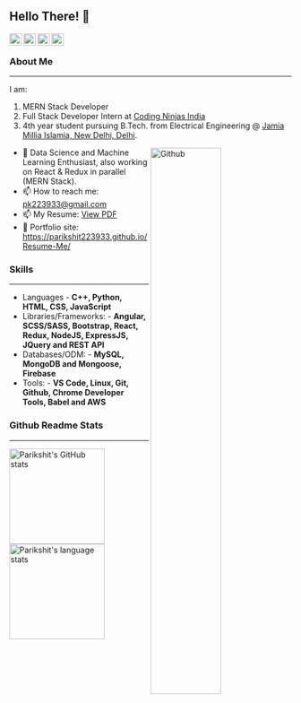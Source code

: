 ## Hello There! 👋 ##

<a href="https://www.linkedin.com/in/parikshit-singh-1b628b18a/">
  <img align="left" alt="Parikshit's Linkdein" width="22px" src="https://cdn.jsdelivr.net/npm/simple-icons@v3/icons/linkedin.svg" />
</a>
<a href="https://github.com/parikshit223933">
  <img align="left" alt="Parikshit's Github" width="22px" src="https://cdn.jsdelivr.net/npm/simple-icons@v3/icons/github.svg" />
</a>
<a href="https://www.instagram.com/__parikshit_singh__/?hl=en">
  <img align="left" alt="Parikshit's Instagram" width="22px" src="https://cdn.jsdelivr.net/npm/simple-icons@v3/icons/instagram.svg" />
</a>
<a href="https://www.facebook.com/parikshit.singh.31521/">
  <img align="left" alt="Parikshit's Facebook" width="22px" src="https://cdn.jsdelivr.net/npm/simple-icons@v3/icons/facebook.svg" />
</a>
&nbsp;

### About Me ###
----------------------------------------------------------------------------------------------------------------------------
I am:
1. MERN Stack Developer
2. Full Stack Developer Intern at [Coding Ninjas India](https://www.codingninjas.com/)
3. 4th year student pursuing B.Tech. from Electrical Engineering @ [Jamia Millia Islamia, New Delhi, Delhi](https://www.jmi.ac.in/).

<img width="50%" align="right" alt="Github" src="https://raw.githubusercontent.com/onimur/.github/master/.resources/git-header.svg" />

- 🔭 Data Science and Machine Learning Enthusiast, also working on React & Redux in parallel (MERN Stack).
- 📫 How to reach me: pk223933@gmail.com
- 📫 My Resume: [View PDF](https://drive.google.com/file/d/1zmVaBcsR9Q0rB0m5_xet8bRdPfk61Dk1/view?usp=sharing)
- 🎯 Portfolio site: https://parikshit223933.github.io/Resume-Me/

### Skills ###
----------------------------------------------------------------------------------------------------------------------------
- Languages - **C++, Python, HTML, CSS, JavaScript**
- Libraries/Frameworks: - **Angular, SCSS/SASS, Bootstrap, React, Redux, NodeJS, ExpressJS, JQuery and REST API**
- Databases/ODM: - **MySQL, MongoDB and Mongoose, Firebase**
- Tools: - **VS Code, Linux, Git, Github, Chrome Developer Tools, Babel and AWS**

### Github Readme Stats ###
----------------------------------------------------------------------------------------------------------------------------
<a href="https://profile-summary-for-github.com/user/parikshit223933">
  <img align="left" height="170px" src="https://github-readme-stats.vercel.app/api?username=parikshit223933&show_icons=true&line_height=27&count_private=true&include_all_commits=true" alt="Parikshit's GitHub stats"/>
  <img height="170px" src="https://github-readme-stats.vercel.app/api/top-langs/?username=parikshit223933&hide_langs_below=5&layout=compact" alt="Parikshit's language stats"/>
</a>







<!--
**parikshit223933/parikshit223933** is a ✨ _special_ ✨ repository because its `README.md` (this file) appears on your GitHub profile.

Here are some ideas to get you started:

- 🔭 I’m currently working on ...
- 🌱 I’m currently learning ...
- 👯 I’m looking to collaborate on ...
- 🤔 I’m looking for help with ...
- 💬 Ask me about ...
- 📫 How to reach me: ...
- 😄 Pronouns: ...
- ⚡ Fun fact: ...
-->
